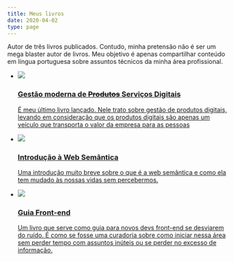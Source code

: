 ```yaml
---
title: Meus livros
date: 2020-04-02
type: page
---
```



Autor de três livros publicados. Contudo, minha pretensão não é ser um mega blaster autor de livros. Meu objetivo é apenas compartilhar conteúdo em língua portuguesa sobre assuntos técnicos da minha área profissional.

<ul class="eis-books-list">
  <li>
    <a href="https://gestaomodernaprodutosdigitais.com/?utm_source=blog_diegoeis&utm_medium=page_books&utm_campaign=livros_diegoeis" data-clicked="my-books-gestaomoderna">
      <img src="/images/book.jpg">
      <h3>Gestão moderna de <del>Produtos</del> Serviços Digitais</h3>
      <p>É meu último livro lançado. Nele trato sobre gestão de produtos digitais, levando em consideração que os produtos digitais são apenas um veículo que transporta o valor da empresa para as pessoas</p>
    </a>
  </li>
  <li>
    <a href="https://www.casadocodigo.com.br/products/livro-web-semantica?utm_source=blog_diegoeis&utm_medium=page_books&utm_campaign=livros_diegoeis" data-clicked="my-books-websemantica">
     <img src="/images/livro-introducao-semantica.jpg">
     <h3>Introdução à Web Semântica</h3>
     <p>Uma introdução muito breve sobre o que é a web semântica e como ela tem mudado às nossas vidas sem percebermos. </p>
   </a>
 </li>
 <li>
  <a href="https://www.casadocodigo.com.br/products/livro-guia-frontend?utm_source=blog_diegoeis&utm_medium=page_books&utm_campaign=livros_diegoeis" data-clicked="my-books-frontend">
    <img src="/images/guia-frontend-featured_large.png">
    <h3>Guia Front-end</h3>
    <p>Um livro que serve como guia para novos devs front-end se desviarem do ruído. É como se fosse uma curadoria sobre como iniciar nessa área sem perder tempo com assuntos inúteis ou se perder no excesso de informação.</p>
  </a>
</li>
</ul>